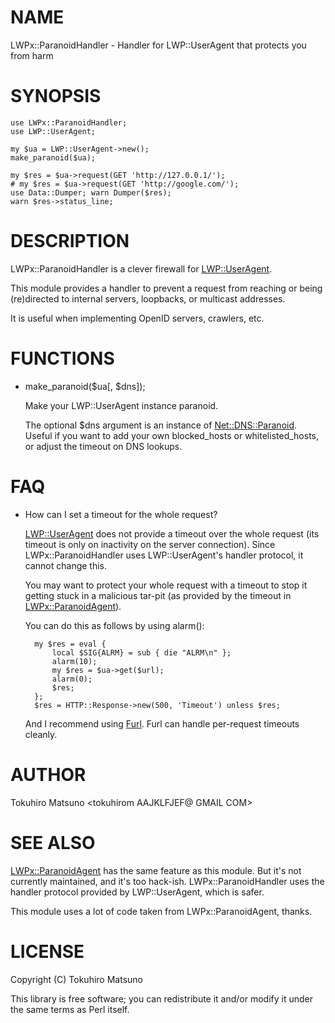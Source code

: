 # NAME

LWPx::ParanoidHandler - Handler for LWP::UserAgent that protects you from harm

# SYNOPSIS

    use LWPx::ParanoidHandler;
    use LWP::UserAgent;

    my $ua = LWP::UserAgent->new();
    make_paranoid($ua);

    my $res = $ua->request(GET 'http://127.0.0.1/');
    # my $res = $ua->request(GET 'http://google.com/');
    use Data::Dumper; warn Dumper($res);
    warn $res->status_line;

# DESCRIPTION

LWPx::ParanoidHandler is a clever firewall for [LWP::UserAgent](https://metacpan.org/pod/LWP::UserAgent).

This module provides a handler to prevent a request from reaching or
being (re)directed to internal servers, loopbacks, or multicast
addresses.

It is useful when implementing OpenID servers, crawlers, etc.

# FUNCTIONS

- make\_paranoid($ua\[, $dns\]);

    Make your LWP::UserAgent instance paranoid.

    The optional $dns argument is an instance of [Net::DNS::Paranoid](https://metacpan.org/pod/Net::DNS::Paranoid).
    Useful if you want to add your own blocked\_hosts or whitelisted\_hosts,
    or adjust the timeout on DNS lookups.

# FAQ

- How can I set a timeout for the whole request?

    [LWP::UserAgent](https://metacpan.org/pod/LWP::UserAgent) does not provide a timeout over the whole request
    (its timeout is only on inactivity on the server connection). Since
    LWPx::ParanoidHandler uses LWP::UserAgent's handler protocol, it
    cannot change this.

    You may want to protect your whole request with a timeout to stop it
    getting stuck in a malicious tar-pit (as provided by the timeout in
    [LWPx::ParanoidAgent](https://metacpan.org/pod/LWPx::ParanoidAgent)).

    You can do this as follows by using alarm():

        my $res = eval {
            local $SIG{ALRM} = sub { die "ALRM\n" };
            alarm(10);
            my $res = $ua->get($url);
            alarm(0);
            $res;
        };
        $res = HTTP::Response->new(500, 'Timeout') unless $res;

    And I recommend using [Furl](https://metacpan.org/pod/Furl). Furl can handle per-request timeouts
    cleanly.

# AUTHOR

Tokuhiro Matsuno <tokuhirom AAJKLFJEF@ GMAIL COM>

# SEE ALSO

[LWPx::ParanoidAgent](https://metacpan.org/pod/LWPx::ParanoidAgent) has the same feature as this module. But it's
not currently maintained, and it's too hack-ish. LWPx::ParanoidHandler
uses the handler protocol provided by LWP::UserAgent, which is safer.

This module uses a lot of code taken from LWPx::ParanoidAgent, thanks.

# LICENSE

Copyright (C) Tokuhiro Matsuno

This library is free software; you can redistribute it and/or modify
it under the same terms as Perl itself.

